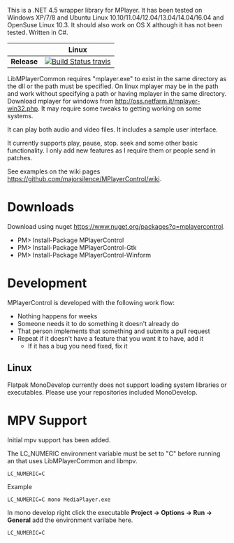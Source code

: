This is a .NET 4.5 wrapper library for MPlayer.  It has been tested on Windows XP/7/8 and Ubuntu Linux 10.10/11.04/12.04/13.04/14.04/16.04 and OpenSuse Linux 10.3.  It should also work on OS X although it has not been tested.  Written in C#.

|         |Linux |
|---------|:------:|
|**Release**|[![Build Status travis](https://travis-ci.org/majorsilence/MPlayerControl.svg)](https://travis-ci.org/majorsilence/MPlayerControl)  |

LibMPlayerCommon requires "mplayer.exe" to exist in the same directory as the dll or the path must be specified.  On linux mplayer may be in the path and work without specifying a path or having mplayer in the same directory.  Download mplayer for windows from http://oss.netfarm.it/mplayer-win32.php. It may require some tweaks to getting working on some systems.

It can play both audio and video files. It includes a sample user interface.

It currently supports play, pause, stop. seek and some other basic functionality. I only add new features as I require them or people send in patches.

See examples on the wiki pages https://github.com/majorsilence/MPlayerControl/wiki.

# Downloads
Download using nuget https://www.nuget.org/packages?q=mplayercontrol.

* PM> Install-Package MPlayerControl
* PM> Install-Package MPlayerControl-Gtk
* PM> Install-Package MPlayerControl-Winform

# Development
MPlayerControl is developed with the following work flow:

* Nothing happens for weeks
* Someone needs it to do something it doesn't already do
* That person implements that something and submits a pull request
* Repeat if it doesn't have a feature that you want it to have, add it
    * If it has a bug you need fixed, fix it


## Linux
Flatpak MonoDevelop currently does not support loading system libraries or executables.  Please use your repositories included MonoDevelop.

# MPV Support
Initial mpv support has been added.

The LC_NUMERIC environment variable must be set to "C" before running an that uses LibMPlayerCommon and libmpv.

```
LC_NUMERIC=C
```

Example
```
LC_NUMERIC=C mono MediaPlayer.exe
```

In mono develop right click the executable __Project -> Options -> Run -> General__ add the environment varilabe here.

```
LC_NUMERIC=C
```
